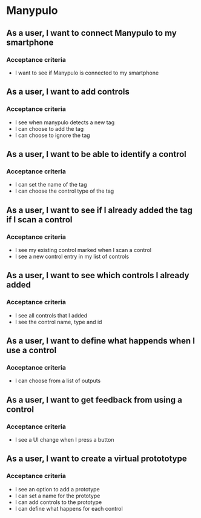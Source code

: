# Manypulo

## As a user, I want to connect Manypulo to my smartphone

### Acceptance criteria
- I want to see if Manypulo is connected to my smartphone

## As a user, I want to add controls

### Acceptance criteria
- I see when manypulo detects a new tag
- I can choose to add the tag
- I can choose to ignore the tag

## As a user, I want to be able to identify a control

### Acceptance criteria
- I can set the name of the tag
- I can choose the control type of the tag

## As a user, I want to see if I already added the tag if I scan a control

### Acceptance criteria
- I see my existing control marked when I scan a control
- I see a new control entry in my list of controls

## As a user, I want to see which controls I already added

### Acceptance criteria
- I see all controls that I added
- I see the control name, type and id

## As a user, I want to define what happends when I use a control

### Acceptance criteria
- I can choose from a list of outputs

## As a user, I want to get feedback from using a control

### Acceptance criteria
- I see a UI change when I press a button


## As a user, I want to create a virtual protototype

### Acceptance criteria
- I see an option to add a prototype
- I can set a name for the prototype
- I can add controls to the prototype
- I can define what happens for each control
